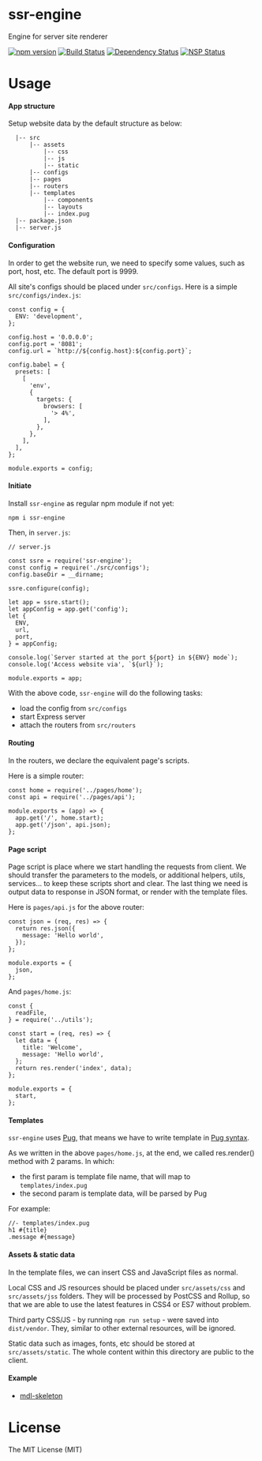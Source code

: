 # ssr-engine
Engine for server site renderer

[![npm version](https://badge.fury.io/js/ssr-engine.svg)](https://badge.fury.io/js/ssr-engine)
[![Build Status](https://travis-ci.org/ndaidong/ssr-engine.svg?branch=master)](https://travis-ci.org/ndaidong/ssr-engine)
[![Dependency Status](https://gemnasium.com/badges/github.com/ndaidong/ssr-engine.svg)](https://gemnasium.com/github.com/ndaidong/ssr-engine)
[![NSP Status](https://nodesecurity.io/orgs/techpush/projects/9e06e9e7-d07b-4d18-9280-4031ad6e3298/badge)](https://nodesecurity.io/orgs/techpush/projects/9e06e9e7-d07b-4d18-9280-4031ad6e3298)

# Usage

#### App structure

Setup website data by the default structure as below:

```
  |-- src
      |-- assets
          |-- css
          |-- js
          |-- static
      |-- configs
      |-- pages
      |-- routers
      |-- templates
          |-- components
          |-- layouts
          |-- index.pug
  |-- package.json
  |-- server.js
```

#### Configuration

In order to get the website run, we need to specify some values, such as port, host, etc. The default port is 9999.

All site's configs should be placed under `src/configs`. Here is a simple `src/configs/index.js`:

```
const config = {
  ENV: 'development',
};

config.host = '0.0.0.0';
config.port = '8081';
config.url = `http://${config.host}:${config.port}`;

config.babel = {
  presets: [
    [
      'env',
      {
        targets: {
          browsers: [
            '> 4%',
          ],
        },
      },
    ],
  ],
};

module.exports = config;

```

#### Initiate

Install `ssr-engine` as regular npm module if not yet:

```
npm i ssr-engine
```

Then, in `server.js`:

```
// server.js

const ssre = require('ssr-engine');
const config = require('./src/configs');
config.baseDir = __dirname;

ssre.configure(config);

let app = ssre.start();
let appConfig = app.get('config');
let {
  ENV,
  url,
  port,
} = appConfig;

console.log(`Server started at the port ${port} in ${ENV} mode`);
console.log('Access website via', `${url}`);

module.exports = app;
```

With the above code, `ssr-engine` will do the following tasks:

- load the config from `src/configs`
- start Express server
- attach the routers from `src/routers`


#### Routing

In the routers, we declare the equivalent page's scripts.

Here is a simple router:

```
const home = require('../pages/home');
const api = require('../pages/api');

module.exports = (app) => {
  app.get('/', home.start);
  app.get('/json', api.json);
};
```

#### Page script

Page script is place where we start handling the requests from client. We should transfer the parameters to the models, or additional helpers, utils, services... to keep these scripts short and clear. The last thing we need is output data to response in JSON format, or render with the template files.

Here is `pages/api.js` for the above router:

```
const json = (req, res) => {
  return res.json({
    message: 'Hello world',
  });
};

module.exports = {
  json,
};
```

And `pages/home.js`:

```
const {
  readFile,
} = require('../utils');

const start = (req, res) => {
  let data = {
    title: 'Welcome',
    message: 'Hello world',
  };
  return res.render('index', data);
};

module.exports = {
  start,
};
```

#### Templates

`ssr-engine` uses [Pug](https://www.npmjs.com/package/pug), that means we have to write template in [Pug syntax](https://pugjs.org/).

As we written in the above `pages/home.js`, at the end, we called res.render() method with 2 params. In which:

- the first param is template file name, that will map to `templates/index.pug`
- the second param is template data, will be parsed by Pug

For example:

```
//- templates/index.pug
h1 #{title}
.message #{message}
```


#### Assets & static data

In the template files, we can insert CSS and JavaScript files as normal.

Local CSS and JS resources should be placed under `src/assets/css` and  `src/assets/jss` folders. They will be processed by PostCSS and Rollup, so that we are able to use the latest features in CSS4 or ES7 without problem.

Third party CSS/JS - by running `npm run setup` - were saved into `dist/vendor`. They, similar to other external resources, will be ignored.

Static data such as images, fonts, etc should be stored at `src/assets/static`. The whole content within this directory are public to the client.


#### Example


- [mdl-skeleton](https://github.com/ndaidong/mdl-skeleton)



# License

The MIT License (MIT)
